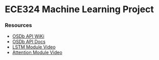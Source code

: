 # ECE324 Machine Learning Project



### Resources

- [OSDb API WiKi](https://trac.opensubtitles.org/projects/opensubtitles/wiki/XMLRPC)
- [OSDb API Docs](https://opensubtitles.stoplight.io/docs/opensubtitles-api/a172317bd5ccc-search-for-subtitles)
- [LSTM Module Video](https://youtu.be/YCzL96nL7j0?si=nZ047FohVTkIfzob)
- [Attention Module Video](https://youtu.be/PSs6nxngL6k?si=LqP1zbDdm89jJ5bu)